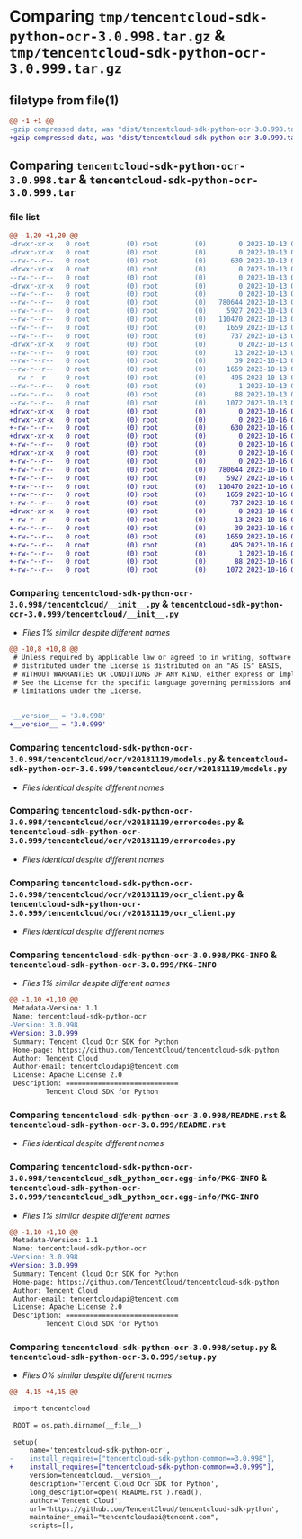 # Comparing `tmp/tencentcloud-sdk-python-ocr-3.0.998.tar.gz` & `tmp/tencentcloud-sdk-python-ocr-3.0.999.tar.gz`

## filetype from file(1)

```diff
@@ -1 +1 @@
-gzip compressed data, was "dist/tencentcloud-sdk-python-ocr-3.0.998.tar", last modified: Fri Oct 13 00:33:13 2023, max compression
+gzip compressed data, was "dist/tencentcloud-sdk-python-ocr-3.0.999.tar", last modified: Mon Oct 16 00:32:29 2023, max compression
```

## Comparing `tencentcloud-sdk-python-ocr-3.0.998.tar` & `tencentcloud-sdk-python-ocr-3.0.999.tar`

### file list

```diff
@@ -1,20 +1,20 @@
-drwxr-xr-x   0 root         (0) root         (0)        0 2023-10-13 00:33:13.000000 tencentcloud-sdk-python-ocr-3.0.998/
-drwxr-xr-x   0 root         (0) root         (0)        0 2023-10-13 00:33:13.000000 tencentcloud-sdk-python-ocr-3.0.998/tencentcloud/
--rw-r--r--   0 root         (0) root         (0)      630 2023-10-13 00:33:13.000000 tencentcloud-sdk-python-ocr-3.0.998/tencentcloud/__init__.py
-drwxr-xr-x   0 root         (0) root         (0)        0 2023-10-13 00:33:13.000000 tencentcloud-sdk-python-ocr-3.0.998/tencentcloud/ocr/
--rw-r--r--   0 root         (0) root         (0)        0 2023-10-13 00:33:13.000000 tencentcloud-sdk-python-ocr-3.0.998/tencentcloud/ocr/__init__.py
-drwxr-xr-x   0 root         (0) root         (0)        0 2023-10-13 00:33:13.000000 tencentcloud-sdk-python-ocr-3.0.998/tencentcloud/ocr/v20181119/
--rw-r--r--   0 root         (0) root         (0)        0 2023-10-13 00:33:13.000000 tencentcloud-sdk-python-ocr-3.0.998/tencentcloud/ocr/v20181119/__init__.py
--rw-r--r--   0 root         (0) root         (0)   780644 2023-10-13 00:33:13.000000 tencentcloud-sdk-python-ocr-3.0.998/tencentcloud/ocr/v20181119/models.py
--rw-r--r--   0 root         (0) root         (0)     5927 2023-10-13 00:33:13.000000 tencentcloud-sdk-python-ocr-3.0.998/tencentcloud/ocr/v20181119/errorcodes.py
--rw-r--r--   0 root         (0) root         (0)   110470 2023-10-13 00:33:13.000000 tencentcloud-sdk-python-ocr-3.0.998/tencentcloud/ocr/v20181119/ocr_client.py
--rw-r--r--   0 root         (0) root         (0)     1659 2023-10-13 00:33:13.000000 tencentcloud-sdk-python-ocr-3.0.998/PKG-INFO
--rw-r--r--   0 root         (0) root         (0)      737 2023-10-13 00:33:13.000000 tencentcloud-sdk-python-ocr-3.0.998/README.rst
-drwxr-xr-x   0 root         (0) root         (0)        0 2023-10-13 00:33:13.000000 tencentcloud-sdk-python-ocr-3.0.998/tencentcloud_sdk_python_ocr.egg-info/
--rw-r--r--   0 root         (0) root         (0)       13 2023-10-13 00:33:13.000000 tencentcloud-sdk-python-ocr-3.0.998/tencentcloud_sdk_python_ocr.egg-info/top_level.txt
--rw-r--r--   0 root         (0) root         (0)       39 2023-10-13 00:33:13.000000 tencentcloud-sdk-python-ocr-3.0.998/tencentcloud_sdk_python_ocr.egg-info/requires.txt
--rw-r--r--   0 root         (0) root         (0)     1659 2023-10-13 00:33:13.000000 tencentcloud-sdk-python-ocr-3.0.998/tencentcloud_sdk_python_ocr.egg-info/PKG-INFO
--rw-r--r--   0 root         (0) root         (0)      495 2023-10-13 00:33:13.000000 tencentcloud-sdk-python-ocr-3.0.998/tencentcloud_sdk_python_ocr.egg-info/SOURCES.txt
--rw-r--r--   0 root         (0) root         (0)        1 2023-10-13 00:33:13.000000 tencentcloud-sdk-python-ocr-3.0.998/tencentcloud_sdk_python_ocr.egg-info/dependency_links.txt
--rw-r--r--   0 root         (0) root         (0)       88 2023-10-13 00:33:13.000000 tencentcloud-sdk-python-ocr-3.0.998/setup.cfg
--rw-r--r--   0 root         (0) root         (0)     1072 2023-10-13 00:33:13.000000 tencentcloud-sdk-python-ocr-3.0.998/setup.py
+drwxr-xr-x   0 root         (0) root         (0)        0 2023-10-16 00:32:29.000000 tencentcloud-sdk-python-ocr-3.0.999/
+drwxr-xr-x   0 root         (0) root         (0)        0 2023-10-16 00:32:29.000000 tencentcloud-sdk-python-ocr-3.0.999/tencentcloud/
+-rw-r--r--   0 root         (0) root         (0)      630 2023-10-16 00:32:29.000000 tencentcloud-sdk-python-ocr-3.0.999/tencentcloud/__init__.py
+drwxr-xr-x   0 root         (0) root         (0)        0 2023-10-16 00:32:29.000000 tencentcloud-sdk-python-ocr-3.0.999/tencentcloud/ocr/
+-rw-r--r--   0 root         (0) root         (0)        0 2023-10-16 00:32:29.000000 tencentcloud-sdk-python-ocr-3.0.999/tencentcloud/ocr/__init__.py
+drwxr-xr-x   0 root         (0) root         (0)        0 2023-10-16 00:32:29.000000 tencentcloud-sdk-python-ocr-3.0.999/tencentcloud/ocr/v20181119/
+-rw-r--r--   0 root         (0) root         (0)        0 2023-10-16 00:32:29.000000 tencentcloud-sdk-python-ocr-3.0.999/tencentcloud/ocr/v20181119/__init__.py
+-rw-r--r--   0 root         (0) root         (0)   780644 2023-10-16 00:32:29.000000 tencentcloud-sdk-python-ocr-3.0.999/tencentcloud/ocr/v20181119/models.py
+-rw-r--r--   0 root         (0) root         (0)     5927 2023-10-16 00:32:29.000000 tencentcloud-sdk-python-ocr-3.0.999/tencentcloud/ocr/v20181119/errorcodes.py
+-rw-r--r--   0 root         (0) root         (0)   110470 2023-10-16 00:32:29.000000 tencentcloud-sdk-python-ocr-3.0.999/tencentcloud/ocr/v20181119/ocr_client.py
+-rw-r--r--   0 root         (0) root         (0)     1659 2023-10-16 00:32:29.000000 tencentcloud-sdk-python-ocr-3.0.999/PKG-INFO
+-rw-r--r--   0 root         (0) root         (0)      737 2023-10-16 00:32:29.000000 tencentcloud-sdk-python-ocr-3.0.999/README.rst
+drwxr-xr-x   0 root         (0) root         (0)        0 2023-10-16 00:32:29.000000 tencentcloud-sdk-python-ocr-3.0.999/tencentcloud_sdk_python_ocr.egg-info/
+-rw-r--r--   0 root         (0) root         (0)       13 2023-10-16 00:32:29.000000 tencentcloud-sdk-python-ocr-3.0.999/tencentcloud_sdk_python_ocr.egg-info/top_level.txt
+-rw-r--r--   0 root         (0) root         (0)       39 2023-10-16 00:32:29.000000 tencentcloud-sdk-python-ocr-3.0.999/tencentcloud_sdk_python_ocr.egg-info/requires.txt
+-rw-r--r--   0 root         (0) root         (0)     1659 2023-10-16 00:32:29.000000 tencentcloud-sdk-python-ocr-3.0.999/tencentcloud_sdk_python_ocr.egg-info/PKG-INFO
+-rw-r--r--   0 root         (0) root         (0)      495 2023-10-16 00:32:29.000000 tencentcloud-sdk-python-ocr-3.0.999/tencentcloud_sdk_python_ocr.egg-info/SOURCES.txt
+-rw-r--r--   0 root         (0) root         (0)        1 2023-10-16 00:32:29.000000 tencentcloud-sdk-python-ocr-3.0.999/tencentcloud_sdk_python_ocr.egg-info/dependency_links.txt
+-rw-r--r--   0 root         (0) root         (0)       88 2023-10-16 00:32:29.000000 tencentcloud-sdk-python-ocr-3.0.999/setup.cfg
+-rw-r--r--   0 root         (0) root         (0)     1072 2023-10-16 00:32:29.000000 tencentcloud-sdk-python-ocr-3.0.999/setup.py
```

### Comparing `tencentcloud-sdk-python-ocr-3.0.998/tencentcloud/__init__.py` & `tencentcloud-sdk-python-ocr-3.0.999/tencentcloud/__init__.py`

 * *Files 1% similar despite different names*

```diff
@@ -10,8 +10,8 @@
 # Unless required by applicable law or agreed to in writing, software
 # distributed under the License is distributed on an "AS IS" BASIS,
 # WITHOUT WARRANTIES OR CONDITIONS OF ANY KIND, either express or implied.
 # See the License for the specific language governing permissions and
 # limitations under the License.
 
 
-__version__ = '3.0.998'
+__version__ = '3.0.999'
```

### Comparing `tencentcloud-sdk-python-ocr-3.0.998/tencentcloud/ocr/v20181119/models.py` & `tencentcloud-sdk-python-ocr-3.0.999/tencentcloud/ocr/v20181119/models.py`

 * *Files identical despite different names*

### Comparing `tencentcloud-sdk-python-ocr-3.0.998/tencentcloud/ocr/v20181119/errorcodes.py` & `tencentcloud-sdk-python-ocr-3.0.999/tencentcloud/ocr/v20181119/errorcodes.py`

 * *Files identical despite different names*

### Comparing `tencentcloud-sdk-python-ocr-3.0.998/tencentcloud/ocr/v20181119/ocr_client.py` & `tencentcloud-sdk-python-ocr-3.0.999/tencentcloud/ocr/v20181119/ocr_client.py`

 * *Files identical despite different names*

### Comparing `tencentcloud-sdk-python-ocr-3.0.998/PKG-INFO` & `tencentcloud-sdk-python-ocr-3.0.999/PKG-INFO`

 * *Files 1% similar despite different names*

```diff
@@ -1,10 +1,10 @@
 Metadata-Version: 1.1
 Name: tencentcloud-sdk-python-ocr
-Version: 3.0.998
+Version: 3.0.999
 Summary: Tencent Cloud Ocr SDK for Python
 Home-page: https://github.com/TencentCloud/tencentcloud-sdk-python
 Author: Tencent Cloud
 Author-email: tencentcloudapi@tencent.com
 License: Apache License 2.0
 Description: ============================
         Tencent Cloud SDK for Python
```

### Comparing `tencentcloud-sdk-python-ocr-3.0.998/README.rst` & `tencentcloud-sdk-python-ocr-3.0.999/README.rst`

 * *Files identical despite different names*

### Comparing `tencentcloud-sdk-python-ocr-3.0.998/tencentcloud_sdk_python_ocr.egg-info/PKG-INFO` & `tencentcloud-sdk-python-ocr-3.0.999/tencentcloud_sdk_python_ocr.egg-info/PKG-INFO`

 * *Files 1% similar despite different names*

```diff
@@ -1,10 +1,10 @@
 Metadata-Version: 1.1
 Name: tencentcloud-sdk-python-ocr
-Version: 3.0.998
+Version: 3.0.999
 Summary: Tencent Cloud Ocr SDK for Python
 Home-page: https://github.com/TencentCloud/tencentcloud-sdk-python
 Author: Tencent Cloud
 Author-email: tencentcloudapi@tencent.com
 License: Apache License 2.0
 Description: ============================
         Tencent Cloud SDK for Python
```

### Comparing `tencentcloud-sdk-python-ocr-3.0.998/setup.py` & `tencentcloud-sdk-python-ocr-3.0.999/setup.py`

 * *Files 0% similar despite different names*

```diff
@@ -4,15 +4,15 @@
 
 import tencentcloud
 
 ROOT = os.path.dirname(__file__)
 
 setup(
     name='tencentcloud-sdk-python-ocr',
-    install_requires=["tencentcloud-sdk-python-common==3.0.998"],
+    install_requires=["tencentcloud-sdk-python-common==3.0.999"],
     version=tencentcloud.__version__,
     description='Tencent Cloud Ocr SDK for Python',
     long_description=open('README.rst').read(),
     author='Tencent Cloud',
     url='https://github.com/TencentCloud/tencentcloud-sdk-python',
     maintainer_email="tencentcloudapi@tencent.com",
     scripts=[],
```

